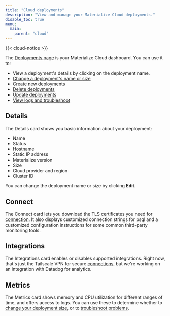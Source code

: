 ```yaml
---
title: "Cloud deployments"
description: "View and manage your Materialize Cloud deployments."
disable_toc: true
menu:
  main:
    parent: "cloud"
---
```


{{< cloud-notice >}}

The [Deployments page](http://cloud.materialize.com/deployments) is your Materialize Cloud dashboard. You can use it to:

- View a deployment's details by clicking on the deployment name.
- [Change a deployment's name or size](../change-deployment-details)
- [Create new deployments](../create-deployments)
- [Delete deployments](../destroy-deployments)
- [Update deployments](../maintenance-windows/#how-to-upgrade)
- [View logs and troubleshoot](../troubleshoot-cloud)

## Details

The Details card shows you basic information about your deployment:

- Name
- Status
- Hostname
- Static IP address
- Materialize version
- Size
- Cloud provider and region
- Cluster ID

You can change the deployment name or size by clicking **Edit**.

## Connect

The Connect card lets you download the TLS certificates you need for [connection](../connect-to-materialize-cloud). It also displays customized connection strings for psql and a customized configuration instructions for some common third-party monitoring tools.

## Integrations

The Integrations card enables or disables supported integrations. Right now, that's just the Tailscale VPN for secure [connections](../connect-to-materialize-cloud), but we're working on an integration with Datadog for analytics.

## Metrics

The Metrics card shows memory and CPU utilization for different ranges of time, and offers access to logs. You can use these to determine whether to [change your deployment size](../change-deployment-details), or to [troubleshoot problems](../troubleshoot-cloud).
